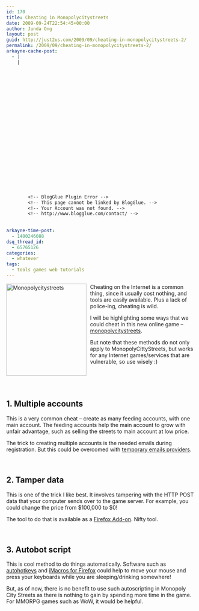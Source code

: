 ```yaml
---
id: 170
title: Cheating in Monopolycitystreets
date: 2009-09-24T22:54:45+00:00
author: Junda Ong
layout: post
guid: http://just2us.com/2009/09/cheating-in-monopolycitystreets-2/
permalink: /2009/09/cheating-in-monopolycitystreets-2/
arkayne-cache-post:
  - |
    |
        
        
        
        
        
        
        
        
        
        
        
        
        
        
        
        
        
        
        
        
        
        
        
        <!-- BlogGlue Plugin Error -->
        <!-- This page cannot be linked by BlogGlue. -->
        <!-- Your Account was not found. -->
        <!-- http://www.blogglue.com/contact/ -->
        
        
arkayne-time-post:
  - 1400246088
dsq_thread_id:
  - 65765126
categories:
  - whatever
tags:
  - tools games web tutorials
---
```

<a href="http://just2us.com/wp-content/uploads/2009/09/Monopolycitystreets.png" onclick="__gaTracker('send', 'event', 'outbound-article', 'http://just2us.com/wp-content/uploads/2009/09/Monopolycitystreets.png', '');"><img style="border-top-width: 0px; border-left-width: 0px; border-bottom-width: 0px; margin: 0px 10px 5px 0px; border-right-width: 0px" height="244" alt="Monopolycitystreets" src="http://just2us.com/wp-content/uploads/2009/09/Monopolycitystreets_thumb.png" width="213" align="left" border="0" /></a>Cheating on the Internet is a common thing, since it usually cost nothing, and tools are easily available. Plus a lack of police-ing, cheating is wild.

I will be highlighting some ways that we could cheat in this new online game &#8211; <a href="http://www.monopolycitystreets.com" onclick="__gaTracker('send', 'event', 'outbound-article', 'http://www.monopolycitystreets.com', 'monopolycitystreets');">monopolycitystreets</a>.

But note that these methods do not only apply to MonopolyCittyStreets, but works for any Internet games/services that are vulnerable, so use wisely :) 

&nbsp;

&nbsp;

## 1. Multiple accounts

This is a very common cheat &#8211; create as many feeding accounts, with one main account. The feeding accounts help the main account to grow with unfair advantage, such as selling the streets to main account at low price.

The trick to creating multiple accounts is the needed emails during registration. But this could be overcomed with <a href="http://www.sizlopedia.com/2007/05/27/top-20-temporary-and-disposable-email-services/" onclick="__gaTracker('send', 'event', 'outbound-article', 'http://www.sizlopedia.com/2007/05/27/top-20-temporary-and-disposable-email-services/', 'temporary emails providers');">temporary emails providers</a>.

&nbsp;

## 2. Tamper data

This is one of the trick I like best. It involves tampering with the HTTP POST data that your computer sends over to the game server. For example, you could change the price from $100,000 to $0! 

The tool to do that is available as a <a href="https://addons.mozilla.org/en-US/firefox/addon/966" onclick="__gaTracker('send', 'event', 'outbound-article', 'https://addons.mozilla.org/en-US/firefox/addon/966', 'Firefox Add-on');">Firefox Add-on</a>. Nifty tool.

&nbsp;

## 3. Autobot script

This is cool method to do things automatically. Software such as <a href="http://www.autohotkey.com" onclick="__gaTracker('send', 'event', 'outbound-article', 'http://www.autohotkey.com', 'autohotkeys');">autohotkeys</a> and <a href="https://addons.mozilla.org/en-US/firefox/addon/3863" onclick="__gaTracker('send', 'event', 'outbound-article', 'https://addons.mozilla.org/en-US/firefox/addon/3863', 'iMacros for Firefox');">iMacros for Firefox</a> could help to move your mouse and press your keyboards while you are sleeping/drinking somewhere!

But, as of now, there is no benefit to use such autoscripting in Monopoly City Streets as there is nothing to gain by spending more time in the game. For MMORPG games such as WoW, it would be helpful.

<div style="font-size:0px;height:0px;line-height:0px;margin:0;padding:0;clear:both">
</div>